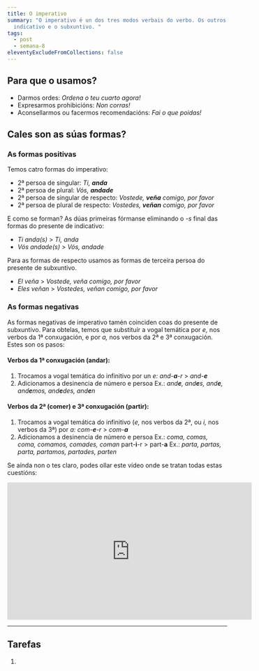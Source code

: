 ```yaml
---
title: O imperativo
summary: "O imperativo é un dos tres modos verbais do verbo. Os outros dous son
  indicativo e o subxuntivo. "
tags:
  - post
  - semana-8
eleventyExcludeFromCollections: false
---
```

## Para que o usamos?

* Darmos ordes: *Ordena o teu cuarto agora!*
* Expresarmos prohibicións: *Non corras!*
* Aconsellarmos ou facermos recomendacións: *Fai o que poidas!*

## Cales son as súas formas?

### As formas positivas

Temos catro formas do imperativo:

* 2ª persoa de singular: *Ti, **anda***
* 2ª persoa de plural: *Vós, **andade*** 
* 2ª persoa de singular de respecto: *Vostede, **veña** comigo, por favor*
* 2ª persoa de plural de respecto: *Vostedes, **veñan** comigo, por favor* 

E como se forman?  As dúas primeiras fórmanse eliminando o *\-s* final das formas do presente de indicativo:

* *Ti anda(s)* > *Ti, anda*
* *Vós andade(s)* > *Vós, andade* 

Para as formas de respecto usamos as formas de terceira persoa do presente de subxuntivo.

* *El veña* > *Vostede, veña comigo, por favor*
* *Eles veñan* > *Vostedes, veñan comigo, por favor*

### As formas negativas

As formas negativas de imperativo tamén coinciden coas do presente de subxuntivo. Para obtelas, temos que substituír a vogal temática por *e,* nos verbos da 1ª conxugación, e por *a,* nos verbos da 2ª e 3ª conxugación. Estes son os pasos:

#### Verbos da 1ª conxugación (andar):

1. Trocamos a vogal temática do infinitivo por un *e:* *and-**a**-r* > *and-**e***
2. Adicionamos a desinencia de número e persoa Ex.: *and**e**, and**e**s, and**e**, and**e**mos, and**e**des, and**e**n*

#### Verbos da 2ª (comer) e 3ª conxugación (partir):

1. Trocamos a vogal temática do infinitivo (*e,* nos verbos da 2ª, ou *i,* nos verbos da 3ª) por *a:* *com-**e**-r* > *com-**a*** 
2. Adicionamos a desinencia de número e persoa Ex.: *coma, comas, coma, comamos, comades, coman* part-**i**-r > part-**a** Ex.: *parta, partas, parta, partamos, partades, parten*

Se aínda non o tes claro, podes ollar este vídeo onde se tratan todas estas cuestións:

<iframe width="560" height="315" src="https://www.youtube.com/embed/8bEaMYLQwj4" frameborder="0" allow="accelerometer; autoplay; encrypted-media; gyroscope; picture-in-picture" allowfullscreen></iframe>

- - -

## Tarefas

1.